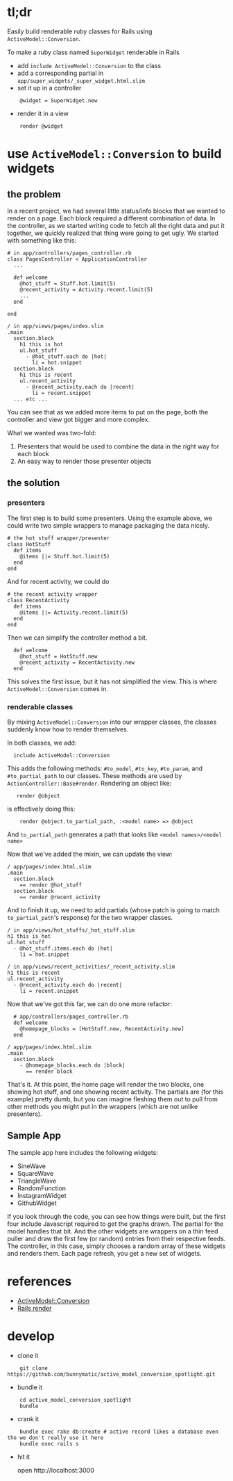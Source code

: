 # tl;dr

Easily build renderable ruby classes for Rails using `ActiveModel::Conversion`.

To make a ruby class named `SuperWidget` renderable in Rails

* add `include ActiveModel::Conversion` to the class
* add a corresponding partial in `app/super_widgets/_super_widget.html.slim`
* set it up in a controller
```
    @widget = SuperWidget.new
```
* render it in a view
```
    render @widget
```

# use `ActiveModel::Conversion` to build widgets

## the problem

In a recent project, we had several little status/info blocks that we wanted to render on a page.  Each block required a different combination of data.  In the controller, as we started writing code to fetch all the right data and put it together, we quickly realized that thing were going to get ugly.  We started with something like this:

```
# in app/controllers/pages_controller.rb
class PagesController < ApplicationController
  ...

  def welcome
    @hot_stuff = Stuff.hot.limit(5)
    @recent_activity = Activity.recent.limit(5)
    ...
  end

end
```
```
/ in app/views/pages/index.slim
.main
  section.block
    h1 this is hot
    ul.hot_stuff  
      - @hot_stuff.each do |hot|
        li = hot.snippet
  section.block
    h1 this is recent
    ul.recent_activity
      - @recent_activity.each do |recent|
        li = recent.snippet
  ... etc ...
```

You can see that as we added more items to put on the page, both the controller and view got bigger and more complex.

What we wanted was two-fold:

1. Presenters that would be used to combine the data in the right way for each block
1. An easy way to render those presenter objects

## the solution

### presenters

The first step is to build some presenters.  Using the example above, we could write two simple wrappers to manage packaging the data nicely.

```
# the hot stuff wrapper/presenter
class HotStuff
  def items
    @items ||= Stuff.hot.limit(5)
  end
end
```

And for recent activity, we could do

```
# the recent activity wrapper
class RecentActivity
  def items
    @items ||= Activity.recent.limit(5)
  end
end

```

Then we can simplify the controller method a bit.

```   
  def welcome
    @hot_stuff = HotStuff.new
    @recent_activity = RecentActivity.new
  end
```

This solves the first issue, but it has not simplified the view.  This is where `ActiveModel::Conversion` comes in.

### renderable classes

By mixing `ActiveModel::Conversion` into our wrapper classes, the classes suddenly know how to render themselves.

In both classes, we add:

```
  include ActiveModel::Conversion
```

This adds the following methods: `#to_model`, `#to_key`, `#to_param`, and `#to_partial_path` to our classes.  These methods are used by `ActionController::Base#render`.  Rendering an object like:

```
   render @object
```
is effectively doing this:

```              
    render @object.to_partial_path, :<model name> => @object
```
And `to_partial_path` generates a path that looks like `<model names>/<model name>`

Now that we've added the mixin, we can update the view:

```
/ app/pages/index.html.slim
.main
  section.block
    == render @hot_stuff
  section.block
    == render @recent_activity
```

And to finish it up, we need to add partials (whose patch is going to match `to_partial_path`'s response) for the two wrapper classes.
```
/ in app/views/hot_stuffs/_hot_stuff.slim
h1 this is hot
ul.hot_stuff  
  - @hot_stuff.items.each do |hot|
    li = hot.snippet
```
```
/ in app/views/recent_activities/_recent_activity.slim
h1 this is recent
ul.recent_activity
  - @recent_activity.each do |recent|
    li = recent.snippet
```

Now that we've got this far, we can do one more refactor:
```
  # app/controllers/pages_controller.rb
  def welcome
    @homepage_blocks = [HotStuff.new, RecentActivity.new]
  end
```
```
/ app/pages/index.html.slim
.main
  section.block
    - @homepage_blocks.each do |block|
      == render block
```

That's it.  At this point, the home page will render the two blocks, one showing hot stuff, and one showing recent activity.  The partials are (for this example) pretty dumb, but you can imagine fleshing them out to pull from other methods you might put in the wrappers (which are not unlike presenters).


## Sample App

The sample app here includes the following widgets:

* SineWave
* SquareWave
* TriangleWave
* RandomFunction
* InstagramWidget
* GithubWidget

If you look through the code, you can see how things were built, but the first four include Javascript required to get the graphs drawn.  The partial for the model handles that bit.  And the other widgets are wrappers on a thin feed puller and draw the first few (or random) entries from their respective feeds.  The controller, in this case, simply chooses a random array of these widgets and renders them.  Each page refresh, you get a new set of widgets.

# references

* [ActiveModel::Conversion](http://api.rubyonrails.org/classes/ActiveModel/Conversion.html)
* [Rails render](http://guides.rubyonrails.org/layouts_and_rendering.html#using-render)

# develop

* clone it

```
    git clone https://github.com/bunnymatic/active_model_conversion_spotlight.git
```

* bundle it

```
    cd active_model_conversion_spotlight
    bundle
```

* crank it

```
    bundle exec rake db:create # active record likes a database even tho we don't really use it here
    bundle exec rails s
```

* hit it 

    open http://localhost:3000

